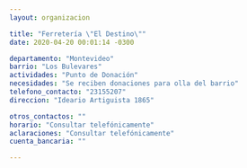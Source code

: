 ```yaml
---
layout: organizacion

title: "Ferretería \"El Destino\""
date: 2020-04-20 00:01:14 -0300

departamento: "Montevideo"
barrio: "Los Bulevares"
actividades: "Punto de Donación"
necesidades: "Se reciben donaciones para olla del barrio"
telefono_contacto: "23155207"
direccion: "Ideario Artiguista 1865"

otros_contactos: ""
horario: "Consultar telefónicamente"
aclaraciones: "Consultar telefónicamente"
cuenta_bancaria: ""

---
```

